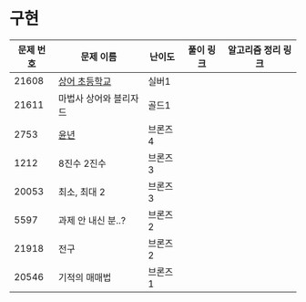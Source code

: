 # 구현

문제 번호 | 문제 이름 | 난이도 | 풀이 링크 | 알고리즘 정리 링크
---|---|---|---|---
21608 | [상어 초등학교](https://www.acmicpc.net/problem/21608) | 실버1
21611 | 마법사 상어와 블리자드 | 골드1
2753 | [윤년](https://www.acmicpc.net/problem/2753) | 브론즈4 
1212 | 8진수 2진수 | 브론즈3
20053 | 최소, 최대 2 | 브론즈3
5597 | 과제 안 내신 분..? | 브론즈2
21918 | 전구 | 브론즈2 |
20546 | 기적의 매매법 | 브론즈1
